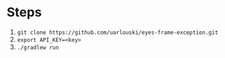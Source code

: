 # Steps
1. `git clone https://github.com/uarlouski/eyes-frame-exception.git`
2. `export API_KEY=<key>`
3. `./gradlew run`
